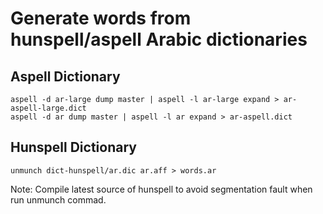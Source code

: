 # Generate words from hunspell/aspell Arabic dictionaries 


## Aspell Dictionary
```
aspell -d ar-large dump master | aspell -l ar-large expand > ar-aspell-large.dict
aspell -d ar dump master | aspell -l ar expand > ar-aspell.dict
```

## Hunspell Dictionary
```
unmunch dict-hunspell/ar.dic ar.aff > words.ar 
```

Note: Compile latest source of hunspell to avoid segmentation fault when run unmunch commad. 
